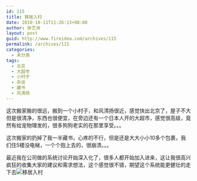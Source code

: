 ```yaml
---
id: 115
title: 移居入村
date: 2010-10-11T11:26:13+08:00
author: 徐艺洲
layout: post
guid: http://www.fireidea.com/archives/115
permalink: /archives/115
categories:
  - 未分类
tags:
  - 北京
  - 大超市
  - 小村子
  - 杂谈
  - 藏书
  - 风清扬
---
```

<div id="sina_keyword_ad_area2" class="articalContent   ">
  这次搬家搬的很远，搬到一个小村子，和风清扬很近，感觉快出北京了，屋子不大但是很清净，东西也很便宜，在旁边还有一个日本人开的大超市，感觉很高级，竟然有给宠物理发的，很多狗狗老实的在那里享受。。。</p> 
  
  <p>
    这次搬家的扔掉了我一半藏书，心疼的不行，但是还是大大小小10多个包裹，我们住5楼没电梯，一个个抱上去的，很崩溃。。。
  </p>
  
  <p>
    最近我在公司做的系统讨论开始深入化了，很多人都开始加入进来，这让我很高兴<br />疯狂的收集大家的建议和需求想法，这个感觉很不错，期望这个系统能更健壮的走下去<img TYPE="face" src="http://simg.sinajs.cn/blog7style/images/common/sg_trans.gif" real_src ="http://www.sinaimg.cn/uc/myshow/blog/misc/gif/E___6708EN00SIGG.gif" ALT="移居入村" TITLE="移居入村" />
  </p>